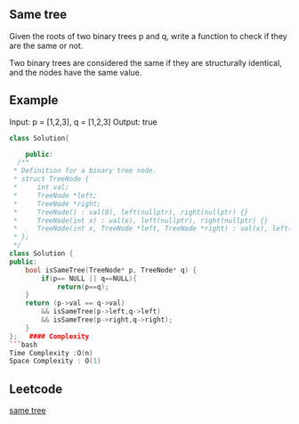 ## Same tree
Given the roots of two binary trees p and q, write a function to check if they are the same or not.

Two binary trees are considered the same if they are structurally identical, and the nodes have the same value.
 
## Example 
Input: p = [1,2,3], q = [1,2,3]
Output: true
```c++
class Solution{

	public:
  /**
 * Definition for a binary tree node.
 * struct TreeNode {
 *     int val;
 *     TreeNode *left;
 *     TreeNode *right;
 *     TreeNode() : val(0), left(nullptr), right(nullptr) {}
 *     TreeNode(int x) : val(x), left(nullptr), right(nullptr) {}
 *     TreeNode(int x, TreeNode *left, TreeNode *right) : val(x), left(left), right(right) {}
 * };
 */
class Solution {
public:
    bool isSameTree(TreeNode* p, TreeNode* q) {
        if(p== NULL || q==NULL){
            return(p==q);
    }
    return (p->val == q->val)
        && isSameTree(p->left,q->left)
        && isSameTree(p->right,q->right);
    }
};   #### Complexity
```bash
Time Complexity :O(n)
Space Complexity : O(1)
```
## Leetcode
[same tree](https://leetcode.com/problems/same-tree/)
